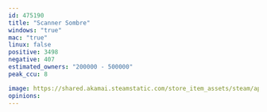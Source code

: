 ```yaml
---
id: 475190
title: "Scanner Sombre"
windows: "true"
mac: "true"
linux: false
positive: 3498
negative: 407
estimated_owners: "200000 - 500000"
peak_ccu: 8

image: https://shared.akamai.steamstatic.com/store_item_assets/steam/apps/475190/header.jpg?t=1725115742
opinions:
---
```

